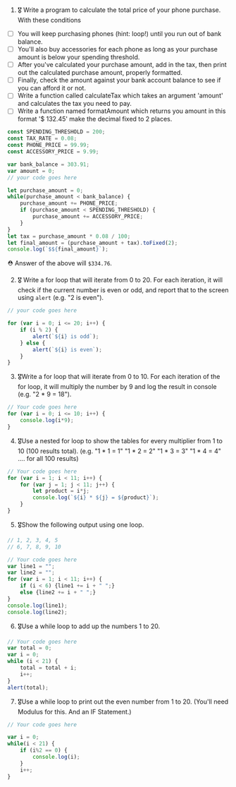 1. 🎖 Write a program to calculate the total price of your phone purchase. With these conditions
 * [ ] You will keep purchasing phones (hint: loop!) until you run out of bank balance.
 * [ ] You'll also buy accessories for each phone as long as your purchase amount is below your spending threshold.
 * [ ] After you've calculated your purchase amount, add in the tax, then print out the calculated purchase amount, properly formatted.
 * [ ] Finally, check the amount against your bank account balance to see if you can afford it or not.
 * [ ] Write a function called calculateTax which takes an argument 'amount' and calculates the tax you need to pay.
 * [ ] Write a function named formatAmount which returns you amount in this format '$ 132.45' make the decimal fixed to 2 places.
```js
const SPENDING_THRESHOLD = 200;
const TAX_RATE = 0.08;
const PHONE_PRICE = 99.99;
const ACCESSORY_PRICE = 9.99;

var bank_balance = 303.91;
var amount = 0;
// your code goes here

let purchase_amount = 0;
while(purchase_amount < bank_balance) {
    purchase_amount += PHONE_PRICE;
    if (purchase_amount < SPENDING_THRESHOLD) {
        purchase_amount += ACCESSORY_PRICE;
    }
}
let tax = purchase_amount * 0.08 / 100;
let final_amount = (purchase_amount + tax).toFixed(2);
console.log(`$${final_amount}`);
```
 ⛑ Answer of the above will `$334.76`.

2. 🎖 Write a for loop that will iterate from 0 to 20. For each iteration, it will check if the current number is even or odd, and report that to the screen using `alert` (e.g. "2 is even").
```js
// your code goes here

for (var i = 0; i <= 20; i++) {
    if (i % 2) {
        alert(`${i} is odd`);
    } else {
        alert(`${i} is even`);
    }
}
```

3. 🎖Write a for loop that will iterate from 0 to 10. For each iteration of the for loop, it will multiply the number by 9 and log the result in console (e.g. "2 * 9 = 18").

```js
// Your code goes here
for (var i = 0; i <= 10; i++) {
    console.log(i*9);
}
```

4. 🎖Use a nested for loop to show the tables for every multiplier from 1 to 10 (100 results total).
(e.g.
"1 * 1 = 1"
"1 * 2 = 2"
"1 * 3 = 3"
"1 * 4 = 4"
.... for all 100 results)

```js
// Your code goes here
for (var i = 1; i < 11; i++) {
    for (var j = 1; j < 11; j++) {
        let product = i*j;
        console.log(`${i} * ${j} = ${product}`);
    }
}
```

5. 🎖Show the following output using one loop.
```js
// 1, 2, 3, 4, 5
// 6, 7, 8, 9, 10

// Your code goes here
var line1 = "";
var line2 = "";
for (var i = 1; i < 11; i++) {
    if (i < 6) {line1 += i + " ";}
    else {line2 += i + " ";}
}
console.log(line1);
console.log(line2);
```

6. 🎖Use a while loop to add up the numbers 1 to 20.
```js
// Your code goes here
var total = 0;
var i = 0;
while (i < 21) {
    total = total + i;
    i++;
}
alert(total);
```

7. 🎖Use a while loop to print out the even number from 1 to 20. (You'll need Modulus for this. And an IF Statement.)
```js
// Your code goes here

var i = 0;
while(i < 21) {
    if (i%2 == 0) {
        console.log(i);
    }
    i++;
}
```
